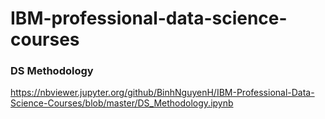 # IBM-professional-data-science-courses

### DS Methodology
https://nbviewer.jupyter.org/github/BinhNguyenH/IBM-Professional-Data-Science-Courses/blob/master/DS_Methodology.ipynb
